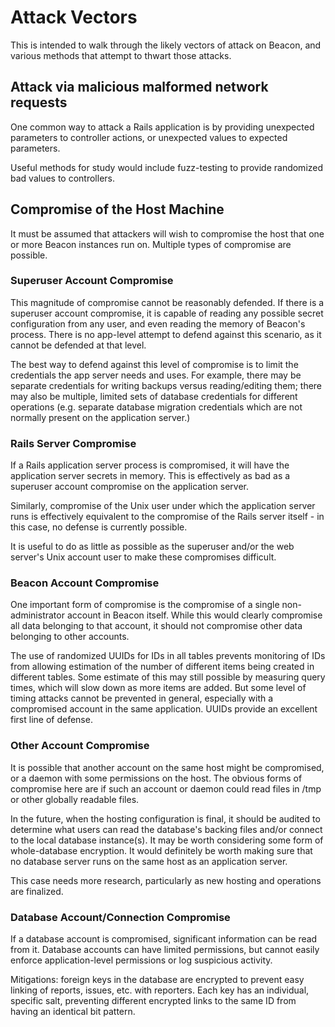 # Attack Vectors

This is intended to walk through the likely vectors of attack on Beacon, and various methods that attempt to thwart those attacks.

## Attack via malicious malformed network requests

One common way to attack a Rails application is by providing unexpected parameters to controller actions, or unexpected values to expected parameters.

Useful methods for study would include fuzz-testing to provide randomized bad values to controllers.

## Compromise of the Host Machine

It must be assumed that attackers will wish to compromise the host that one or more Beacon instances run on. Multiple types of compromise are possible.

### Superuser Account Compromise

This magnitude of compromise cannot be reasonably defended. If there is a superuser account compromise, it is capable of reading any possible secret configuration from any user, and even reading the memory of Beacon's process. There is no app-level attempt to defend against this scenario, as it cannot be defended at that level.

The best way to defend against this level of compromise is to limit the credentials the app server needs and uses. For example, there may be separate credentials for writing backups versus reading/editing them; there may also be multiple, limited sets of database credentials for different operations (e.g. separate database migration credentials which are not normally present on the application server.)

### Rails Server Compromise

If a Rails application server process is compromised, it will have the application server secrets in memory. This is effectively as bad as a superuser account compromise on the application server.

Similarly, compromise of the Unix user under which the application server runs is effectively equivalent to the compromise of the Rails server itself - in this case, no defense is currently possible.

It is useful to do as little as possible as the superuser and/or the web server's Unix account user to make these compromises difficult.

### Beacon Account Compromise

One important form of compromise is the compromise of a single non-administrator account in Beacon itself. While this would clearly compromise all data belonging to that account, it should not compromise other data belonging to other accounts.

The use of randomized UUIDs for IDs in all tables prevents monitoring of IDs from allowing estimation of the number of different items being created in different tables. Some estimate of this may still possible by measuring query times, which will slow down as more items are added. But some level of timing attacks cannot be prevented in general, especially with a compromised account in the same application. UUIDs provide an excellent first line of defense.

### Other Account Compromise

It is possible that another account on the same host might be compromised, or a daemon with some permissions on the host. The obvious forms of compromise here are if such an account or daemon could read files in /tmp or other globally readable files.

In the future, when the hosting configuration is final, it should be audited to determine what users can read the database's backing files and/or connect to the local database instance(s). It may be worth considering some form of whole-database encryption. It would definitely be worth making sure that no database server runs on the same host as an application server.

This case needs more research, particularly as new hosting and operations are finalized.

### Database Account/Connection Compromise

If a database account is compromised, significant information can be read from it. Database accounts can have limited permissions, but cannot easily enforce application-level permissions or log suspicious activity.

Mitigations: foreign keys in the database are encrypted to prevent easy linking of reports, issues, etc. with reporters. Each key has an individual, specific salt, preventing different encrypted links to the same ID from having an identical bit pattern.
